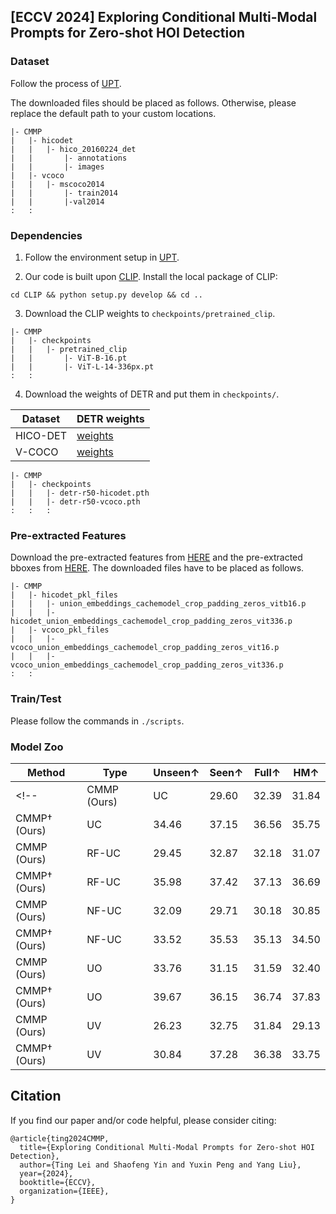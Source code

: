 ## [ECCV 2024] Exploring Conditional Multi-Modal Prompts for Zero-shot HOI Detection

### Dataset 
Follow the process of [UPT](https://github.com/fredzzhang/upt).

The downloaded files should be placed as follows. Otherwise, please replace the default path to your custom locations.
```
|- CMMP
|   |- hicodet
|   |   |- hico_20160224_det
|   |       |- annotations
|   |       |- images
|   |- vcoco
|   |   |- mscoco2014
|   |       |- train2014
|   |       |-val2014
:   :      
```

### Dependencies
1. Follow the environment setup in [UPT](https://github.com/fredzzhang/upt).

2. Our code is built upon [CLIP](https://github.com/openai/CLIP). Install the local package of CLIP:
```
cd CLIP && python setup.py develop && cd ..
```

3. Download the CLIP weights to `checkpoints/pretrained_clip`.
```
|- CMMP
|   |- checkpoints
|   |   |- pretrained_clip
|   |       |- ViT-B-16.pt
|   |       |- ViT-L-14-336px.pt
:   :      
```

4. Download the weights of DETR and put them in `checkpoints/`.


| Dataset | DETR weights |
| --- | --- |
| HICO-DET | [weights](https://drive.google.com/file/d/1BQ-0tbSH7UC6QMIMMgdbNpRw2NcO8yAD/view?usp=sharing)  |
| V-COCO | [weights](https://drive.google.com/file/d/1AIqc2LBkucBAAb_ebK9RjyNS5WmnA4HV/view?usp=sharing) |


```
|- CMMP
|   |- checkpoints
|   |   |- detr-r50-hicodet.pth
|   |   |- detr-r50-vcoco.pth
:   :   :
```

### Pre-extracted Features
Download the pre-extracted features from [HERE](https://drive.google.com/file/d/1lUnUQD3XcWyQdwDHMi74oXBcivibGIWN/view?usp=sharing) and the pre-extracted bboxes from [HERE](https://drive.google.com/file/d/19Mo1d4J6xX9jDNvDJHEWDpaiPKxQHQsT/view?usp=sharing). The downloaded files have to be placed as follows.

```
|- CMMP
|   |- hicodet_pkl_files
|   |   |- union_embeddings_cachemodel_crop_padding_zeros_vitb16.p
|   |   |- hicodet_union_embeddings_cachemodel_crop_padding_zeros_vit336.p
|   |- vcoco_pkl_files
|   |   |- vcoco_union_embeddings_cachemodel_crop_padding_zeros_vit16.p
|   |   |- vcoco_union_embeddings_cachemodel_crop_padding_zeros_vit336.p
:   :      
```

### Train/Test

Please follow the commands in ```./scripts```.



### Model Zoo

| Method          | Type  | Unseen↑ | Seen↑ | Full↑ | HM↑   |
|-----------------|-------|---------|-------|-------|-------|
<!-- | CMMP (Ours)     | UC    | 29.60   | 32.39 | 31.84 | 30.93 |
| CMMP† (Ours)    | UC    | 34.46   | 37.15 | 36.56 | 35.75 | -->
| CMMP (Ours)     | RF-UC | 29.45   | 32.87 | 32.18 | 31.07 |
| CMMP† (Ours)    | RF-UC | 35.98   | 37.42 | 37.13 | 36.69 |
| CMMP (Ours)     | NF-UC | 32.09   | 29.71 | 30.18 | 30.85 |
| CMMP† (Ours)    | NF-UC | 33.52   | 35.53 | 35.13 | 34.50 |
| CMMP (Ours)     | UO    | 33.76   | 31.15 | 31.59 | 32.40 |
| CMMP† (Ours)    | UO    | 39.67   | 36.15 | 36.74 | 37.83 |
| CMMP (Ours)     | UV    | 26.23   | 32.75 | 31.84 | 29.13 |
| CMMP† (Ours)    | UV    | 30.84   | 37.28 | 36.38 | 33.75 |


## Citation
If you find our paper and/or code helpful, please consider citing:
```
@article{ting2024CMMP,
  title={Exploring Conditional Multi-Modal Prompts for Zero-shot HOI Detection},
  author={Ting Lei and Shaofeng Yin and Yuxin Peng and Yang Liu},
  year={2024},
  booktitle={ECCV},
  organization={IEEE},
}
```


